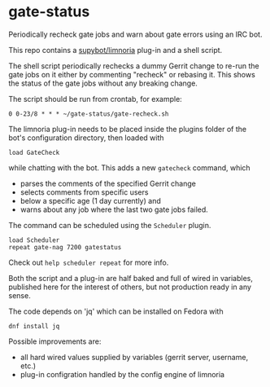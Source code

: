 gate-status
===========

Periodically recheck gate jobs and warn about gate errors using an IRC bot.

This repo contains a [supybot/limnoria](https://github.com/ProgVal/Limnoria)
plug-in and a shell script.

The shell script periodically rechecks a dummy Gerrit change to re-run the gate
jobs on it either by commenting "recheck" or rebasing it. This shows the status
of the gate jobs without any breaking change.

The script should be run from crontab, for example:

    0 0-23/8 * * * ~/gate-status/gate-recheck.sh

The limnoria plug-in needs to be placed inside the plugins folder of the
bot's configuration directory, then loaded with

    load GateCheck

while chatting with the bot. This adds a new `gatecheck` command, which

* parses the comments of the specified Gerrit change
* selects comments from specific users
* below a specific age (1 day currently) and
* warns about any job where the last two gate jobs failed.

The command can be scheduled using the `Scheduler` plugin.

    load Scheduler
    repeat gate-nag 7200 gatestatus

Check out `help scheduler repeat` for more info.

Both the script and a plug-in are half baked and full of wired in variables,
published here for the interest of others, but not production ready in any
sense.

The code depends on 'jq' which can be installed on Fedora with

    dnf install jq

Possible improvements are:

* all hard wired values supplied by variables (gerrit server, username, etc.)
* plug-in configration handled by the config engine of limnoria
